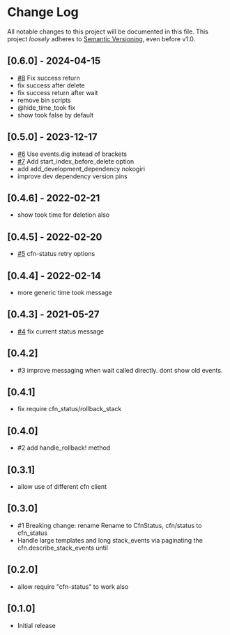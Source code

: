 # Change Log

All notable changes to this project will be documented in this file.
This project *loosely* adheres to [Semantic Versioning](http://semver.org/), even before v1.0.

## [0.6.0] - 2024-04-15
- [#8](https://github.com/tongueroo/cfn-status/pull/8) Fix success return
- fix success after delete
- fix success return after wait
- remove bin scripts
- @hide_time_took fix
- show took false by default

## [0.5.0] - 2023-12-17
- [#6](https://github.com/tongueroo/cfn-status/pull/6) Use events.dig instead of brackets
- [#7](https://github.com/tongueroo/cfn-status/pull/7) Add start_index_before_delete option
- add add_development_dependency nokogiri
- improve dev dependency version pins

## [0.4.6] - 2022-02-21
- show took time for deletion also

## [0.4.5] - 2022-02-20
- [#5](https://github.com/tongueroo/cfn-status/pull/5) cfn-status retry options

## [0.4.4] - 2022-02-14
- more generic time took message

## [0.4.3] - 2021-05-27
- [#4](https://github.com/tongueroo/cfn-status/pull/4) fix current status message

## [0.4.2]
- #3 improve messaging when wait called directly. dont show old events.

## [0.4.1]
- fix require cfn_status/rollback_stack

## [0.4.0]
- #2 add handle_rollback! method

## [0.3.1]
- allow use of different cfn client

## [0.3.0]
- #1 Breaking change: rename Rename to CfnStatus, cfn/status to cfn_status
- Handle large templates and long stack_events via paginating the cfn.describe_stack_events until

## [0.2.0]
- allow require "cfn-status" to work also

## [0.1.0]
- Initial release
